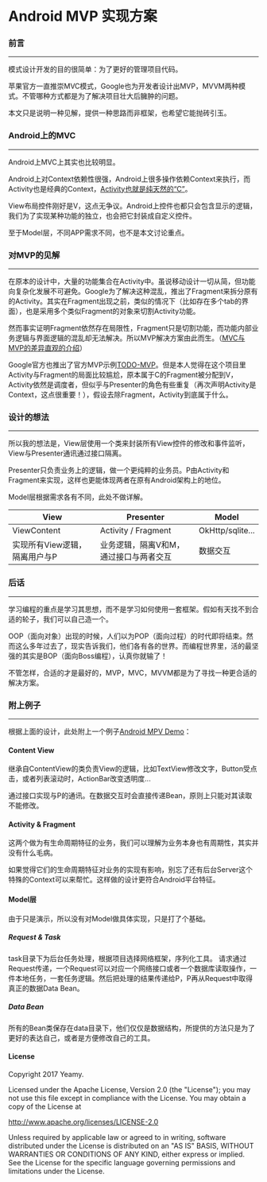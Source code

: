 # Android MVP 实现方案

### 前言
------
模式设计开发的目的很简单：为了更好的管理项目代码。

苹果官方一直推崇MVC模式，Google也为开发者设计出MVP，MVVM两种模式。不管哪种方式都是为了解决项目壮大后臃肿的问题。

本文只是说明一种见解，提供一种思路而非框架，也希望它能抛砖引玉。

### Android上的MVC
------
Android上MVC上其实也比较明显。

Android上对Context依赖性很强，Android上很多操作依赖Context来执行，而Activity也是经典的Context，[Activity也就是纯天然的“C”](https://www.zhihu.com/question/19766132)。

View布局控件刚好是V，这点无争议。Android上控件也都只会包含显示的逻辑，我们为了实现某种功能的独立，也会把它封装成自定义控件。

至于Model层，不同APP需求不同，也不是本文讨论重点。

### 对MVP的见解
------
在原本的设计中，大量的功能集合在Activity中。虽说移动设计一切从简，但功能向复杂化发展不可避免。Google为了解决这种混乱，推出了Fragment来拆分原有的Activity。其实在Fragment出现之前，类似的情况下（比如存在多个tab的界面），也是采用多个类似Fragment的对象来切割Activity功能。

然而事实证明Fragment依然存在局限性，Fragment只是切割功能，而功能内部业务逻辑与界面逻辑的混乱却无法解决。所以MVP解决方案由此而生。（[MVC与MVP的差异直观的介绍](http://blog.csdn.net/duo2005duo/article/details/50594757/)）

Google官方也推出了官方MVP示例[TODO-MVP](http://blog.csdn.net/lavor_zl/article/details/51180537)。但是本人觉得在这个项目里Activity与Fragment的局面比较尴尬，原本属于C的Fragment被分配到V，Activity依然是调度者，但似乎与Presenter的角色有些重复（再次声明Activity是Context，这点很重要！），假设去除Fragment，Activity到底属于什么。

### 设计的想法
------
所以我的想法是，View层使用一个类来封装所有View控件的修改和事件监听，View与Presenter通讯通过接口隔离。

Presenter只负责业务上的逻辑，做一个更纯粹的业务员。P由Activity和Fragment来实现，这样也更能体现两者在原有Android架构上的地位。

Model层根据需求各有不同，此处不做详解。

| View        | Presenter    |  Model  |
| ----- | -----  | ---- |
| ViewContent	|Activity / Fragment	|OkHttp/sqlite...|
| 实现所有View逻辑，隔离用户与P |业务逻辑，隔离V和M，通过接口与两者交互 |数据交互|

### 后话
------

学习编程的重点是学习其思想，而不是学习如何使用一套框架。假如有天找不到合适的轮子，我们可以自己造一个。

OOP（面向对象）出现的时候，人们以为POP（面向过程）的时代即将结束。然而这么多年过去了，现实告诉我们，他们各有各的世界。而编程世界里，活的最坚强的其实是BOP（面向Boss编程），认真你就输了！

不管怎样，合适的才是最好的，MVP，MVC，MVVM都是为了寻找一种更合适的解决方案。

### 附上例子
------
根据上面的设计，此处附上一个例子[Android MPV Demo](https://github.com/Yeamy/MVPDemo)：

#### Content View
继承自ContentView的类负责View的逻辑，比如TextView修改文字，Button受点击，或者列表滚动时，ActionBar改变透明度...

通过接口实现与P的通讯。在数据交互时会直接传递Bean，原则上只能对其读取不能修改。

#### Activity & Fragment
这两个做为有生命周期特征的业务，我们可以理解为业务本身也有周期性，其实并没有什么毛病。

如果觉得它们的生命周期特征对业务的实现有影响，别忘了还有后台Server这个特殊的Context可以来帮忙。这样做的设计更符合Android平台特征。

#### Model层
由于只是演示，所以没有对Model做具体实现，只是打了个基础。

##### Request & Task
task目录下为后台任务处理，根据项目选择网络框架，序列化工具。
请求通过Request传递，一个Request可以对应一个网络接口或者一个数据库读取操作，一件本地任务，一套任务逻辑。然后把处理的结果传递给P，P再从Request中取得真正的数据Data Bean。

##### Data Bean
所有的Bean类保存在data目录下，他们仅仅是数据结构，所提供的方法只是为了更好的表达自己，或者是方便修改自己的工具。

#### License

Copyright 2017 Yeamy.
	
Licensed under the Apache License, Version 2.0 (the "License");
you may not use this file except in compliance with the License.
You may obtain a copy of the License at
	
http://www.apache.org/licenses/LICENSE-2.0
	
Unless required by applicable law or agreed to in writing, software
distributed under the License is distributed on an "AS IS" BASIS, WITHOUT
WARRANTIES OR CONDITIONS OF ANY KIND, either express or implied.  See the
License for the specific language governing permissions and limitations under
the License.
